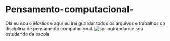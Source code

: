 # Pensamento-computacional-

Olá eu sou o _Marllos_ e aqui eu irei guardar todos os arquivos e trabalhos da disciplina de pensamento computacional.
![springtrapdance](https://tenor.com/oIDGZz7dv2C.gif)
sou estudande da escola 
